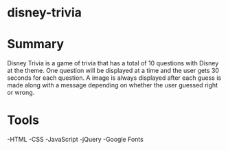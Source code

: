 # disney-trivia

# Summary
Disney Trivia is a game of trivia that has a total of 10 questions with Disney at the theme.
One question will be displayed at a time and the user gets 30 seconds for each question. A image is always displayed after each guess is made along with a message depending on whether the user guessed right or wrong.


# Tools
-HTML
-CSS
-JavaScript
-jQuery
-Google Fonts